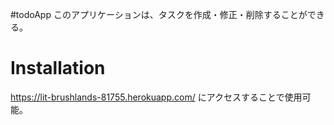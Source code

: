 #todoApp
このアプリケーションは、タスクを作成・修正・削除することができる。

# Installation
https://lit-brushlands-81755.herokuapp.com/
にアクセスすることで使用可能。
